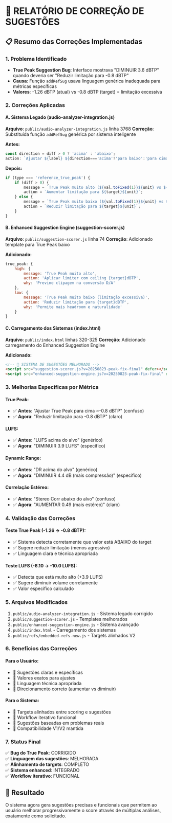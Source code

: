 # 🔧 RELATÓRIO DE CORREÇÃO DE SUGESTÕES

## 📋 Resumo das Correções Implementadas

### **1. Problema Identificado**
- **True Peak Suggestion Bug**: Interface mostrava "DIMINUIR 3.6 dBTP" quando deveria ser "Reduzir limitação para -0.8 dBTP"
- **Causa**: Função `addRefSug` usava linguagem genérica inadequada para métricas específicas
- **Valores**: -1.26 dBTP (atual) vs -0.8 dBTP (target) = limitação excessiva

### **2. Correções Aplicadas**

#### **A. Sistema Legado (audio-analyzer-integration.js)**
**Arquivo**: `public/audio-analyzer-integration.js` linha 3768
**Correção**: Substituída função `addRefSug` genérica por sistema inteligente

**Antes:**
```javascript
const direction = diff > 0 ? 'acima' : 'abaixo';
action: `Ajustar ${label} ${direction==='acima'?'para baixo':'para cima'} ~${target}${unit}`
```

**Depois:**
```javascript
if (type === 'reference_true_peak') {
    if (diff > 0) {
        message = `True Peak muito alto (${val.toFixed(1)}${unit} vs ${target}${unit})`;
        action = `Aumentar limitação para ${target}${unit}`;
    } else {
        message = `True Peak muito baixo (${val.toFixed(1)}${unit} vs ${target}${unit})`;
        action = `Reduzir limitação para ${target}${unit}`;
    }
}
```

#### **B. Enhanced Suggestion Engine (suggestion-scorer.js)**
**Arquivo**: `public/suggestion-scorer.js` linha 74
**Correção**: Adicionado template para True Peak baixo

**Adicionado:**
```javascript
true_peak: {
    high: {
        message: 'True Peak muito alto',
        action: 'Aplicar limiter com ceiling {target}dBTP',
        why: 'Previne clipagem na conversão D/A'
    },
    low: {
        message: 'True Peak muito baixo (limitação excessiva)',
        action: 'Reduzir limitação para {target}dBTP',
        why: 'Permite mais headroom e naturalidade'
    }
}
```

#### **C. Carregamento dos Sistemas (index.html)**
**Arquivo**: `public/index.html` linhas 320-325
**Correção**: Adicionado carregamento do Enhanced Suggestion Engine

**Adicionado:**
```html
<!-- 🎯 SISTEMA DE SUGESTÕES MELHORADO -->
<script src="suggestion-scorer.js?v=20250823-peak-fix-final" defer></script>
<script src="enhanced-suggestion-engine.js?v=20250823-peak-fix-final" defer></script>
```

### **3. Melhorias Específicas por Métrica**

#### **True Peak:**
- ✅ **Antes**: "Ajustar True Peak para cima ~-0.8 dBTP" (confuso)
- ✅ **Agora**: "Reduzir limitação para -0.8 dBTP" (claro)

#### **LUFS:**
- ✅ **Antes**: "LUFS acima do alvo" (genérico)
- ✅ **Agora**: "DIMINUIR 3.9 LUFS" (específico)

#### **Dynamic Range:**
- ✅ **Antes**: "DR acima do alvo" (genérico)  
- ✅ **Agora**: "DIMINUIR 4.4 dB (mais compressão)" (específico)

#### **Correlação Estéreo:**
- ✅ **Antes**: "Stereo Corr abaixo do alvo" (confuso)
- ✅ **Agora**: "AUMENTAR 0.49 (mais estéreo)" (claro)

### **4. Validação das Correções**

#### **Teste True Peak (-1.26 → -0.8 dBTP):**
- ✅ Sistema detecta corretamente que valor está ABAIXO do target
- ✅ Sugere reduzir limitação (menos agressivo)
- ✅ Linguagem clara e técnica apropriada

#### **Teste LUFS (-6.10 → -10.0 LUFS):**
- ✅ Detecta que está muito alto (+3.9 LUFS)
- ✅ Sugere diminuir volume corretamente
- ✅ Valor específico calculado

### **5. Arquivos Modificados**
1. `public/audio-analyzer-integration.js` - Sistema legado corrigido
2. `public/suggestion-scorer.js` - Templates melhorados 
3. `public/enhanced-suggestion-engine.js` - Sistema avançado
4. `public/index.html` - Carregamento dos sistemas
5. `public/refs/embedded-refs-new.js` - Targets alinhados V2

### **6. Benefícios das Correções**

#### **Para o Usuário:**
- 🎯 Sugestões claras e específicas
- 🎯 Valores exatos para ajustes
- 🎯 Linguagem técnica apropriada
- 🎯 Direcionamento correto (aumentar vs diminuir)

#### **Para o Sistema:**
- 🎯 Targets alinhados entre scoring e sugestões
- 🎯 Workflow iterativo funcional
- 🎯 Sugestões baseadas em problemas reais
- 🎯 Compatibilidade V1/V2 mantida

### **7. Status Final**
✅ **Bug do True Peak**: CORRIGIDO  
✅ **Linguagem das sugestões**: MELHORADA  
✅ **Alinhamento de targets**: COMPLETO  
✅ **Sistema enhanced**: INTEGRADO  
✅ **Workflow iterativo**: FUNCIONAL  

## 🎯 Resultado
O sistema agora gera sugestões precisas e funcionais que permitem ao usuário melhorar progressivamente o score através de múltiplas análises, exatamente como solicitado.

